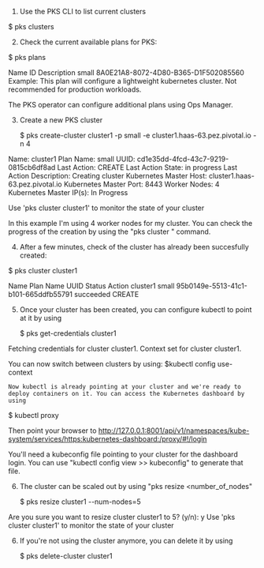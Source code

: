 1. Use the PKS CLI to list current clusters

  $ pks clusters

   <output without any existing clusters>

2. Check the current available plans for PKS:

  $ pks plans


Name   ID                                    Description
small  8A0E21A8-8072-4D80-B365-D1F502085560  Example: This plan will configure a lightweight kubernetes cluster. Not recommended for production workloads.


  The PKS operator can configure additional plans using Ops Manager.


3. Create a new PKS cluster

   $ pks create-cluster cluster1 -p small -e cluster1.haas-63.pez.pivotal.io -n 4

Name:                     cluster1
Plan Name:                small
UUID:                     cd1e35dd-4fcd-43c7-9219-0815cb6df8ad
Last Action:              CREATE
Last Action State:        in progress
Last Action Description:  Creating cluster
Kubernetes Master Host:   cluster1.haas-63.pez.pivotal.io
Kubernetes Master Port:   8443
Worker Nodes:             4
Kubernetes Master IP(s):  In Progress

Use 'pks cluster cluster1' to monitor the state of your cluster

  
   In this example I'm using 4 worker nodes for my cluster. You can check the progress of the creation by using the "pks cluster <name>" command.

4. After a few minutes, check of the cluster has already been succesfully created:


  $ pks cluster cluster1

Name      Plan Name  UUID                                  Status     Action
cluster1  small      95b0149e-5513-41c1-b101-665ddfb55791  succeeded  CREATE


5. Once your cluster has been created, you can configure kubectl to point at it by using

   $ pks get-credentials cluster1

Fetching credentials for cluster cluster1.
Context set for cluster cluster1.

You can now switch between clusters by using:
$kubectl config use-context <cluster-name>

    Now kubectl is already pointing at your cluster and we're ready to deploy containers on it. You can access the Kubernetes dashboard by using

   $ kubectl proxy

   Then point your browser to http://127.0.0.1:8001/api/v1/namespaces/kube-system/services/https:kubernetes-dashboard:/proxy/#!/login

   You'll need a kubeconfig file pointing to your cluster for the dashboard login. You can use "kubectl config view >> kubeconfig" to generate that file.


6. The cluster can be scaled out by using "pks resize <number_of_nodes"


   $ pks resize cluster1 --num-nodes=5

Are you sure you want to resize cluster cluster1 to 5? (y/n): y
Use 'pks cluster cluster1' to monitor the state of your cluster


6. If you're not using the cluster anymore, you can delete it by using 

   $ pks delete-cluster cluster1   
